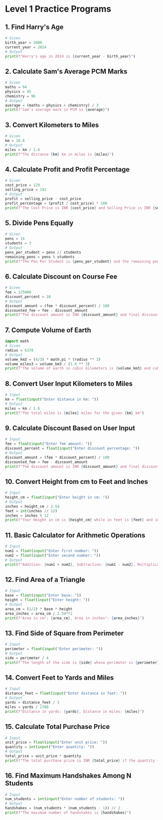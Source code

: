 # Level 1 Practice Programs

## 1. Find Harry's Age
```python
# Given
birth_year = 2000
current_year = 2024
# Output
print(f"Harry's age in 2024 is {current_year - birth_year}")
```

## 2. Calculate Sam's Average PCM Marks
```python
# Given
maths = 94
physics = 95
chemistry = 96
# Output
average = (maths + physics + chemistry) / 3
print(f"Sam’s average mark in PCM is {average}")
```

## 3. Convert Kilometers to Miles
```python
# Given
km = 10.8
# Output
miles = km / 1.6
print(f"The distance {km} km in miles is {miles}")
```

## 4. Calculate Profit and Profit Percentage
```python
# Given
cost_price = 129
selling_price = 191
# Output
profit = selling_price - cost_price
profit_percentage = (profit / cost_price) * 100
print(f"The Cost Price is INR {cost_price} and Selling Price is INR {selling_price}\nThe Profit is INR {profit} and the Profit Percentage is {profit_percentage}%")
```

## 5. Divide Pens Equally
```python
# Given
pens = 14
students = 3
# Output
pens_per_student = pens // students
remaining_pens = pens % students
print(f"The Pen Per Student is {pens_per_student} and the remaining pen not distributed is {remaining_pens}")
```

## 6. Calculate Discount on Course Fee
```python
# Given
fee = 125000
discount_percent = 10
# Output
discount_amount = (fee * discount_percent) / 100
discounted_fee = fee - discount_amount
print(f"The discount amount is INR {discount_amount} and final discounted fee is INR {discounted_fee}")
```

## 7. Compute Volume of Earth
```python
import math
# Given
radius = 6378
# Output
volume_km3 = (4/3) * math.pi * (radius ** 3)
volume_miles3 = volume_km3 / (1.6 ** 3)
print(f"The volume of earth in cubic kilometers is {volume_km3} and cubic miles is {volume_miles3}")
```

## 8. Convert User Input Kilometers to Miles
```python
# Input
km = float(input("Enter distance in km: "))
# Output
miles = km / 1.6
print(f"The total miles is {miles} miles for the given {km} km")
```

## 9. Calculate Discount Based on User Input
```python
# Input
fee = float(input("Enter fee amount: "))
discount_percent = float(input("Enter discount percentage: "))
# Output
discount_amount = (fee * discount_percent) / 100
discounted_fee = fee - discount_amount
print(f"The discount amount is INR {discount_amount} and final discounted fee is INR {discounted_fee}")
```

## 10. Convert Height from cm to Feet and Inches
```python
# Input
height_cm = float(input("Enter height in cm: "))
# Output
inches = height_cm / 2.54
feet = int(inches // 12)
inches = inches % 12
print(f"Your Height in cm is {height_cm} while in feet is {feet} and inches is {inches}")
```

## 11. Basic Calculator for Arithmetic Operations
```python
# Input
num1 = float(input("Enter first number: "))
num2 = float(input("Enter second number: "))
# Output
print(f"Addition: {num1 + num2}, Subtraction: {num1 - num2}, Multiplication: {num1 * num2}, Division: {num1 / num2}")
```

## 12. Find Area of a Triangle
```python
# Input
base = float(input("Enter base: "))
height = float(input("Enter height: "))
# Output
area_cm = (1/2) * base * height
area_inches = area_cm / 2.54**2
print(f"Area in cm²: {area_cm}, Area in inches²: {area_inches}")
```

## 13. Find Side of Square from Perimeter
```python
# Input
perimeter = float(input("Enter perimeter: "))
# Output
side = perimeter / 4
print(f"The length of the side is {side} whose perimeter is {perimeter}")
```

## 14. Convert Feet to Yards and Miles
```python
# Input
distance_feet = float(input("Enter distance in feet: "))
# Output
yards = distance_feet / 3
miles = yards / 1760
print(f"Distance in yards: {yards}, Distance in miles: {miles}")
```

## 15. Calculate Total Purchase Price
```python
# Input
unit_price = float(input("Enter unit price: "))
quantity = int(input("Enter quantity: "))
# Output
total_price = unit_price * quantity
print(f"The total purchase price is INR {total_price} if the quantity {quantity} and unit price is INR {unit_price}")
```

## 16. Find Maximum Handshakes Among N Students
```python
# Input
num_students = int(input("Enter number of students: "))
# Output
handshakes = (num_students * (num_students - 1)) // 2
print(f"The maximum number of handshakes is {handshakes}")
